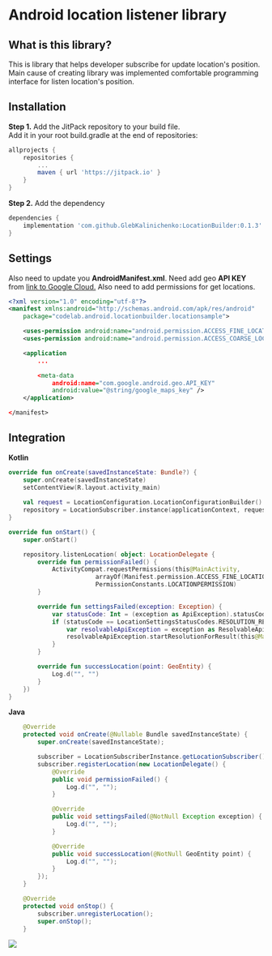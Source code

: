# Android location listener library

## What is this library?
This is library that helps developer subscribe for update location's position. Main cause of creating library was implemented comfortable programming interface for listen location's position.

## Installation

**Step 1.** Add the JitPack repository to your build file. \
Add it in your root build.gradle at the end of repositories:

```gradle
allprojects {
    repositories {
        ...
        maven { url 'https://jitpack.io' }
    }
}
```

**Step 2.** Add the dependency

```gradle
dependencies {
    implementation 'com.github.GlebKalinichenko:LocationBuilder:0.1.3'
}
```

## Settings

Also need to update you **AndroidManifest.xml**. Need add geo **API KEY** from  [link to Google Cloud.](https://console.cloud.google.com/google/maps-apis) Also need to add permissions for get locations.

```xml
<?xml version="1.0" encoding="utf-8"?>
<manifest xmlns:android="http://schemas.android.com/apk/res/android"
    package="codelab.android.locationbuilder.locationsample">

    <uses-permission android:name="android.permission.ACCESS_FINE_LOCATION" />
    <uses-permission android:name="android.permission.ACCESS_COARSE_LOCATION" />

    <application
        ...

        <meta-data
            android:name="com.google.android.geo.API_KEY"
            android:value="@string/google_maps_key" />
    </application>

</manifest>
```

## Integration 

**Kotlin**
```kotlin
override fun onCreate(savedInstanceState: Bundle?) {
    super.onCreate(savedInstanceState)
    setContentView(R.layout.activity_main)
    
    val request = LocationConfiguration.LocationConfigurationBuilder().interval(1000).fastestInteval(1000).numUpdates(10).build()
    repository = LocationSubscriber.instance(applicationContext, request)
}

override fun onStart() {
    super.onStart()

    repository.listenLocation( object: LocationDelegate {
        override fun permissionFailed() {
            ActivityCompat.requestPermissions(this@MainActivity,
                        arrayOf(Manifest.permission.ACCESS_FINE_LOCATION, Manifest.permission.ACCESS_COARSE_LOCATION),
                        PermissionConstants.LOCATIONPERMISSION)
        }

        override fun settingsFailed(exception: Exception) {
            var statusCode: Int = (exception as ApiException).statusCode
            if (statusCode == LocationSettingsStatusCodes.RESOLUTION_REQUIRED) {
                var resolvableApiException = exception as ResolvableApiException;
                resolvableApiException.startResolutionForResult(this@MainActivity, PermissionConstants.LOCATIONSETTINGS);
            }
        }

        override fun successLocation(point: GeoEntity) {
            Log.d("", "")
        }
    })
}


```

**Java**

```Java
    @Override
    protected void onCreate(@Nullable Bundle savedInstanceState) {
        super.onCreate(savedInstanceState);

        subscriber = LocationSubscriberInstance.getLocationSubscriber().instance(getApplicationContext(), request);
        subscriber.registerLocation(new LocationDelegate() {
            @Override
            public void permissionFailed() {
                Log.d("", "");
            }

            @Override
            public void settingsFailed(@NotNull Exception exception) {
                Log.d("", "");
            }

            @Override
            public void successLocation(@NotNull GeoEntity point) {
                Log.d("", "");
            }
        });
    }

    @Override
    protected void onStop() {
        subscriber.unregisterLocation();
        super.onStop();
    }

```

[![](https://jitpack.io/v/GlebKalinichenko/loca.svg)](https://jitpack.io/#GlebKalinichenko/loca)


